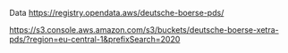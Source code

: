 Data
https://registry.opendata.aws/deutsche-boerse-pds/

https://s3.console.aws.amazon.com/s3/buckets/deutsche-boerse-xetra-pds/?region=eu-central-1&prefixSearch=2020
